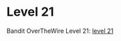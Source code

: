 # Level 21

Bandit OverTheWire Level 21: [level 21](https://overthewire.org/wargames/bandit/bandit21.html)

